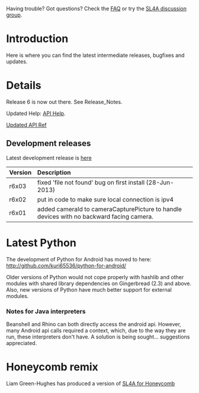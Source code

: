 Having trouble? Got questions? Check the [FAQ](FAQ.md) or try the
[SL4A discussion group](http://groups.google.com/group/android-scripting).

# Introduction #
Here is where you can find the latest intermediate releases, bugfixes and
updates.

# Details #

Release 6 is now out there. See Release\_Notes.

Updated Help: [API Help](http://www.mithril.com.au/android/doc).

[Updated API Ref](unofficial_apiref.md)

## Development releases ##
Latest development release is [here](../../releases)

|Version|Description |
|:------|:------------|
|r6x03  |fixed 'file not found' bug on first install (28-Jun-2013) |
|r6x02  |put in code to make sure local connection is ipv4 |
|r6x01  |added cameraId to cameraCapturePicture to handle devices with no backward facing camera. |

# Latest Python #
The development of Python for Android has moved to here:
http://github.com/kuri65536/python-for-android/

Older versions of Python would not cope properly with hashlib and other modules
with shared library dependencies on Gingerbread (2.3) and above. Also, new
versions of Python have much better support for external modules.

### Notes for Java interpreters ###
Beanshell and Rhino can both directly access the android api. However, many
Android api calls required a context, which, due to the way they are run, these
interpreters don't have. A solution is being sought... suggestions appreciated.

# Honeycomb remix #
Liam Green-Hughes has produced a version of
[SL4A for Honeycomb](http://www.greenhughes.com/content/sl4a-tablet-remix-release-announcement)

<!---
 vi: ft=markdown:et:fdm=marker
 -->
